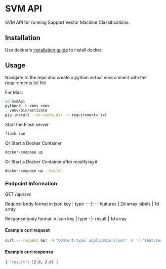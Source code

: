 # SVM API

SVM API for running Support Vector Machine Classifications.

## Installation

Use docker's [installation guide](https://docs.docker.com/get-docker/) to install docker.

## Usage

Navigate to the repo and create a python virtual environment with the requirements.txt file

For Mac:
```bash
cd SvmApi
python3 -m venv venv
. venv/bin/activate
pip install --no-cache-dir -r requirements.txt
```

Start the Flask server

```bash
flask run
```

Or Start a Docker Container

```bash
docker-compose up
```

Or Start a Docker Container after modifying it

```bash
docker-compose up --build
```

### Endpoint Information

GET /api/svc

Request body format in json
key | type
---|---
features | 2d array
labels | 1d array

Response body format in json
key | type
-|-
result | 1d array

#### Example curl request

```bash
curl ---request GET -H "Content-type: application/json" -d '{ "features": [[1, 2], [1, 2]], "labels": [1, 2] }' 'localhost:5000/api/svc'
```

#### Example curl response

```bash
{ "result": [2.0, 2.0] }
```

